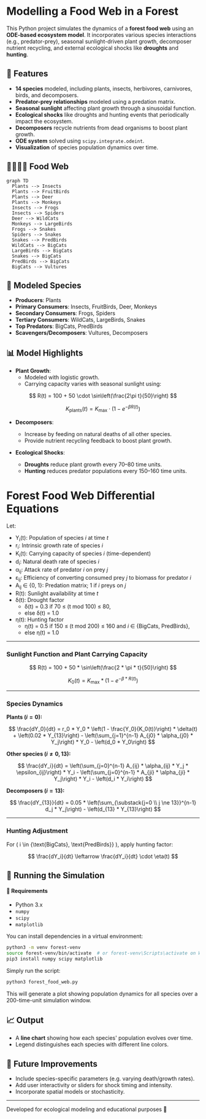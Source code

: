 # Modelling a Food Web in a Forest

This Python project simulates the dynamics of a **forest food web** using an **ODE-based ecosystem model**. It incorporates various species interactions (e.g., predator-prey), seasonal sunlight-driven plant growth, decomposer nutrient recycling, and external ecological shocks like **droughts** and **hunting**.

## 🌳 Features

- **14 species** modeled, including plants, insects, herbivores, carnivores, birds, and decomposers.
- **Predator-prey relationships** modeled using a predation matrix.
- **Seasonal sunlight** affecting plant growth through a sinusoidal function.
- **Ecological shocks** like droughts and hunting events that periodically impact the ecosystem.
- **Decomposers** recycle nutrients from dead organisms to boost plant growth.
- **ODE system** solved using `scipy.integrate.odeint`.
- **Visualization** of species population dynamics over time.

## 🌿🦗🦎🦅 Food Web

```mermaid
graph TD
  Plants --> Insects
  Plants --> FruitBirds
  Plants --> Deer
  Plants --> Monkeys
  Insects --> Frogs
  Insects --> Spiders
  Deer --> WildCats
  Monkeys --> LargeBirds
  Frogs --> Snakes
  Spiders --> Snakes
  Snakes --> PredBirds
  WildCats --> BigCats
  LargeBirds --> BigCats
  Snakes --> BigCats
  PredBirds --> BigCats
  BigCats --> Vultures
```

## 🧬 Modeled Species

- **Producers**: Plants  
- **Primary Consumers**: Insects, FruitBirds, Deer, Monkeys  
- **Secondary Consumers**: Frogs, Spiders  
- **Tertiary Consumers**: WildCats, LargeBirds, Snakes  
- **Top Predators**: BigCats, PredBirds  
- **Scavengers/Decomposers**: Vultures, Decomposers

## 📊 Model Highlights

- **Plant Growth**:
  - Modeled with logistic growth.
  - Carrying capacity varies with seasonal sunlight using:

$$
R(t) = 100 + 50 \cdot \sin\left(\frac{2\pi t}{50}\right)
$$

$$
K_{\text{plants}}(t) = K_{\text{max}} \cdot \left(1 - e^{-\beta R(t)}\right)
$$

- **Decomposers**:
  - Increase by feeding on natural deaths of all other species.
  - Provide nutrient recycling feedback to boost plant growth.

- **Ecological Shocks**:
  - **Droughts** reduce plant growth every 70–80 time units.
  - **Hunting** reduces predator populations every 150–160 time units.

# Forest Food Web Differential Equations

Let:

- Y<sub>i</sub>(t): Population of species *i* at time *t*  
- r<sub>i</sub>: Intrinsic growth rate of species *i*  
- K<sub>i</sub>(t): Carrying capacity of species *i* (time-dependent)  
- d<sub>i</sub>: Natural death rate of species *i*  
- α<sub>ij</sub>: Attack rate of predator *i* on prey *j*  
- ε<sub>ij</sub>: Efficiency of converting consumed prey *j* to biomass for predator *i*  
- A<sub>ij</sub> ∈ {0, 1}: Predation matrix; 1 if *i* preys on *j*  
- R(t): Sunlight availability at time *t*  
- δ(t): Drought factor  
  - δ(t) = 0.3 if 70 ≤ (t mod 100) ≤ 80,  
  - else δ(t) = 1.0  
- η(t): Hunting factor  
  - η(t) = 0.5 if 150 ≤ (t mod 200) ≤ 160 and *i* ∈ {BigCats, PredBirds},  
  - else η(t) = 1.0


---

### Sunlight Function and Plant Carrying Capacity

$$
R(t) = 100 + 50 * \sin\left(\frac{2 * \pi * t}{50}\right)
$$

$$
K_0(t) = K_{\text{max}} * \left(1 - e^{-\beta * R(t)}\right)
$$

---

### Species Dynamics

**Plants ($i = 0$):**

$$
\frac{dY_0}{dt} = r_0 * Y_0 * \left(1 - \frac{Y_0}{K_0(t)}\right) * \delta(t) + \left(0.02 * Y_{13}\right) - \left(\sum_{j=1}^{n-1} A_{j0} * \alpha_{j0} * Y_j\right) * Y_0 - \left(d_0 * Y_0\right)
$$

**Other species ($i \ne 0, 13$):**

$$
\frac{dY_i}{dt} = \left(\sum_{j=0}^{n-1} A_{ij} * \alpha_{ij} * Y_j * \epsilon_{ij}\right) * Y_i - \left(\sum_{j=0}^{n-1} * A_{ji} * \alpha_{ji} * Y_j\right) * Y_i - \left(d_i * Y_i\right)
$$

**Decomposers ($i = 13$):**

$$
\frac{dY_{13}}{dt} = 0.05 * \left(\sum_{\substack{j=0 \\ j \ne 13}}^{n-1} d_j * Y_j\right) - \left(d_{13} * Y_{13}\right)
$$


---

### Hunting Adjustment

For \( i \in \{\text{BigCats}, \text{PredBirds}\} \), apply hunting factor:

$$
\frac{dY_i}{dt} \leftarrow \frac{dY_i}{dt} \cdot \eta(t)
$$


## 🚀 Running the Simulation

#### 🧪 Requirements

- Python 3.x
- `numpy`
- `scipy`
- `matplotlib`

You can install dependencies in a virtual environment:

```bash
python3 -m venv forest-venv
source forest-venv/bin/activate  # or forest-venv\Scripts\activate on Windows
pip3 install numpy scipy matplotlib
```

Simply run the script:

```bash
python3 forest_food_web.py
```

This will generate a plot showing population dynamics for all species over a 200-time-unit simulation window.

## 📈 Output

- A **line chart** showing how each species' population evolves over time.
- Legend distinguishes each species with different line colors.

## 🧠 Future Improvements

- Include species-specific parameters (e.g. varying death/growth rates).
- Add user interactivity or sliders for shock timing and intensity.
- Incorporate spatial models or stochasticity.

---

Developed for ecological modeling and educational purposes 🌿
